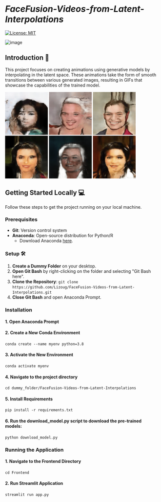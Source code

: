 # *FaceFusion-Videos-from-Latent-Interpolations*
[![License: MIT](https://img.shields.io/badge/License-MIT-yellow.svg)](https://opensource.org/licenses/MIT)



![image](https://img.shields.io/badge/Python-FFD43B?style=for-the-badge&logo=python&logoColor=blue)


## Introduction 🚀
This project focuses on creating animations using generative models by interpolating in the latent space. These animations take the form of smooth transitions between various generated images, resulting in GIFs that showcase the capabilities of the trained model.

<p float="left">
  <img src="bests/latent_space_exploration_seed_147_to_244.gif" width="140" />
  <img src="bests/latent_space_exploration_seed_165_to_203.gif" width="140" />
  <img src="bests/latent_space_exploration_seed_225_to_692.gif" width="140" />
  <img src="bests/latent_space_exploration_seed_301_to_952.gif" width="140" />
  <img src="bests/latent_space_exploration_seed_468_to_675.gif" width="140" />
  <img src="bests/latent_space_exploration_seed_87_to_520.gif" width="140" />
</p>


## Getting Started Locally 💻
Follow these steps to get the project running on your local machine.

### Prerequisites
- **Git**: Version control system
- **Anaconda**: Open-source distribution for Python/R
  - Download Anaconda [here](https://www.anaconda.com/).

### Setup 🛠️

1. **Create a Dummy Folder** on your desktop.
2. **Open Git Bash** by right-clicking on the folder and selecting "Git Bash here".
3. **Clone the Repository**: `git clone https://github.com/Lizoug/FaceFusion-Videos-from-Latent-Interpolations.git`
4. **Close Git Bash** and open Anaconda Prompt.

### Installation
#### 1. Open Anaconda Prompt

#### 2. Create a New Conda Environment
`conda create --name myenv python=3.8`

#### 3. Activate the New Environment
`conda activate myenv`

#### 4. Navigate to the project directory 
`cd dummy_folder/FaceFusion-Videos-from-Latent-Interpolations`

#### 5. Install Requirements
`pip install -r requirements.txt`

#### 6. Run the download_model.py script to download the pre-trained models:
`python download_model.py`

### Running the Application

#### 1. Navigate to the Frontend Directory
`cd Frontend`

#### 2. Run Streamlit Application
`streamlit run app.py`

